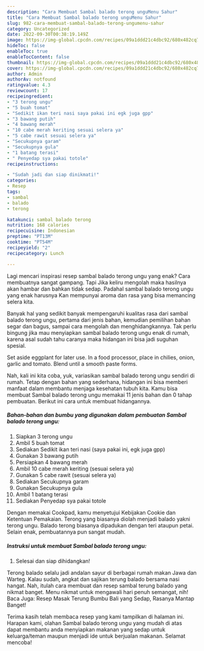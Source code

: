 ```yaml
---
description: "Cara Membuat Sambal balado terong unguMenu Sahur"
title: "Cara Membuat Sambal balado terong unguMenu Sahur"
slug: 982-cara-membuat-sambal-balado-terong-ungumenu-sahur
category: Uncategorized
date: 2022-09-30T00:38:19.149Z
image: https://img-global.cpcdn.com/recipes/09a1ddd21c4dbc92/680x482cq70/sambal-balado-terong-ungu-foto-resep-utama.jpg
hideToc: false
enableToc: true
enableTocContent: false
thumbnail: https://img-global.cpcdn.com/recipes/09a1ddd21c4dbc92/680x482cq70/sambal-balado-terong-ungu-foto-resep-utama.jpg
cover: https://img-global.cpcdn.com/recipes/09a1ddd21c4dbc92/680x482cq70/sambal-balado-terong-ungu-foto-resep-utama.jpg
author: Admin
authorAv: notfound
ratingvalue: 4.3
reviewcount: 17
recipeingredient:
- "3 terong ungu"
- "5 buah tomat"
- "Sedikit ikan teri nasi saya pakai ini egk juga gpp"
- "3 bawang putih"
- "4 bawang merah"
- "10 cabe merah keriting sesuai selera ya"
- "5 cabe rawit sesuai selera ya"
- "Secukupnya garam"
- "Secukupnya gula"
- "1 batang terasi"
- " Penyedap sya pakai totole"
recipeinstructions:

- "Sudah jadi dan siap dinikmati!"
categories:
- Resep
tags:
- sambal
- balado
- terong

katakunci: sambal balado terong 
nutrition: 168 calories
recipecuisine: Indonesian
preptime: "PT13M"
cooktime: "PT54M"
recipeyield: "2"
recipecategory: Lunch

---
```



Lagi mencari inspirasi resep sambal balado terong ungu yang enak? Cara membuatnya sangat gampang. Tapi Jika keliru mengolah maka hasilnya akan hambar dan bahkan tidak sedap. Padahal sambal balado terong ungu yang enak harusnya Kan mempunyai aroma dan rasa yang bisa memancing selera kita.


Banyak hal yang sedikit banyak mempengaruhi kualitas rasa dari sambal balado terong ungu, pertama dari jenis bahan, kemudian pemilihan bahan segar dan bagus, sampai cara mengolah dan menghidangkannya. Tak perlu bingung jika mau menyiapkan sambal balado terong ungu enak di rumah, karena asal sudah tahu caranya maka hidangan ini bisa jadi suguhan spesial.

Set aside eggplant for later use. In a food processor, place in chilies, onion, garlic and tomato. Blend until a smooth paste forms.


Nah, kali ini kita coba, yuk, variasikan sambal balado terong ungu sendiri di rumah. Tetap dengan bahan yang sederhana, hidangan ini bisa memberi manfaat dalam membantu menjaga kesehatan tubuh kita. Kamu bisa membuat Sambal balado terong ungu memakai 11 jenis bahan dan 0 tahap pembuatan. Berikut ini cara untuk membuat hidangannya.

<!--inarticleads1-->

##### Bahan-bahan dan bumbu yang digunakan dalam pembuatan Sambal balado terong ungu:

1. Siapkan 3 terong ungu
1. Ambil 5 buah tomat
1. Sediakan Sedikit ikan teri nasi (saya pakai ini, egk juga gpp)
1. Gunakan 3 bawang putih
1. Persiapkan 4 bawang merah
1. Ambil 10 cabe merah keriting (sesuai selera ya)
1. Gunakan 5 cabe rawit (sesuai selera ya)
1. Sediakan Secukupnya garam
1. Gunakan Secukupnya gula
1. Ambil 1 batang terasi
1. Sediakan  Penyedap sya pakai totole


Dengan memakai Cookpad, kamu menyetujui Kebijakan Cookie dan Ketentuan Pemakaian. Terong yang biasanya diolah menjadi balado yakni terong ungu. Balado terong biasanya dipadukan dengan teri ataupun petai. Selain enak, pembuatannya pun sangat mudah. 

<!--inarticleads2-->

##### Instruksi untuk membuat Sambal balado terong ungu:


1. Selesai dan siap dihidangkan!

Terong balado selalu jadi andalan sayur di berbagai rumah makan Jawa dan Warteg. Kalau sudah, angkat dan sajikan terung balado bersama nasi hangat. Nah, itulah cara membuat dan resep sambal terung balado yang nikmat banget. Menu nikmat untuk mengawali hari penuh semangat, nih! Baca Juga: Resep Masak Terung Bumbu Bali yang Sedap, Rasanya Mantap Banget! 

Terima kasih telah membaca resep yang kami tampilkan di halaman ini. Harapan kami, olahan Sambal balado terong ungu yang mudah di atas dapat membantu anda menyiapkan makanan yang sedap untuk keluarga/teman maupun menjadi ide untuk berjualan makanan. Selamat mencoba!
